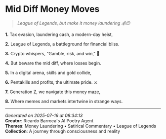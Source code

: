 # Mid Diff Money Moves

> *League of Legends, but make it money laundering 💰😉*

**1.** Tax evasion, laundering cash, a modern-day heist,


**2.** League of Legends, a battleground for financial bliss.


**3.** Crypto whispers, "Gamble, risk, and win," 💸


**4.** But beware the mid diff, where losses begin.


**5.** In a digital arena, skills and gold collide,


**6.** Pentakills and profits, the ultimate pride. ⚔️


**7.** Generation Z, we navigate this money maze,


**8.** Where memes and markets intertwine in strange ways.



---

*Generated on 2025-07-16 at 08:34:13*  
**Creator**: Ricardo Barroca's AI Poetry Agent  
**Themes**: Money Laundering • Satirical Commentary • League of Legends  
**Collection**: A journey through consciousness and reality